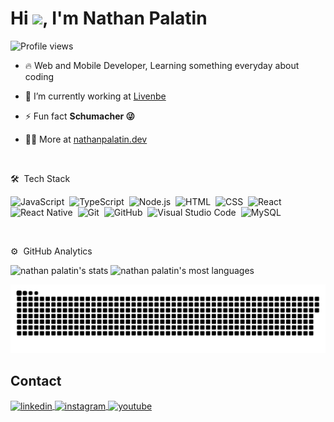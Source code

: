 <h1 align="left">Hi <img src="https://raw.githubusercontent.com/kaueMarques/kaueMarques/master/hi.gif" height="30px">, I'm Nathan Palatin</h1>
<p align="left"> <img src="https://komarev.com/ghpvc/?username=nathanpalatin&color=yellow" alt="Profile views" /> </p>


- 🔥 Web and Mobile Developer, Learning something everyday about coding

- 🔭 I’m currently working at [Livenbe](https://livenbe.com/)

- ⚡ Fun fact **Schumacher 😜**

- 👨‍💻 More at [nathanpalatin.dev](https://nathanpalatin.dev)

<br>

🛠 &nbsp;Tech Stack

![JavaScript](https://img.shields.io/badge/-JavaScript-05122A?style=flat&logo=javascript)&nbsp;
![TypeScript](https://img.shields.io/badge/-TypeScript-05122A?style=flat&logo=javascript)&nbsp;
![Node.js](https://img.shields.io/badge/-Node.js-05122A?style=flat&logo=node.js)&nbsp;
![HTML](https://img.shields.io/badge/-HTML-05122A?style=flat&logo=HTML5)&nbsp;
![CSS](https://img.shields.io/badge/-CSS-05122A?style=flat&logo=CSS3&logoColor=1572B6)&nbsp;
![React](https://img.shields.io/badge/-React-05122A?style=flat&logo=react)&nbsp;
![React Native](https://img.shields.io/badge/-React%20Native-05122A?style=flat&logo=react)&nbsp;
![Git](https://img.shields.io/badge/-Git-05122A?style=flat&logo=git)&nbsp;
![GitHub](https://img.shields.io/badge/-GitHub-05122A?style=flat&logo=github)&nbsp;
![Visual Studio Code](https://img.shields.io/badge/-Visual%20Studio%20Code-05122A?style=flat&logo=visual-studio-code&logoColor=007ACC)&nbsp;
![MySQL](https://img.shields.io/badge/-MySQL-05122A?style=flat&logo=postgresql)&nbsp;

<br>

 ⚙️ &nbsp;GitHub Analytics

<p align="left">
<img width="450em" src="https://github-readme-stats.vercel.app/api?username=nathanpalatin&show_icons=true&theme=vision-friendly-dark" alt="nathan palatin's stats"/>
<img width="380em" src="https://github-readme-stats.vercel.app/api/top-langs/?username=nathanpalatin&layout=compact&theme=vision-friendly-dark" alt="nathan palatin's most languages"/>
</p>


![Snake animation](https://github.com/nathanpalatin/nathanpalatin/blob/output/github-contribution-grid-snake.svg)

## Contact

<a href="https://linkedin.com/in/nathanpalatin" target="_blank">
  <img align="center" src="https://img.shields.io/badge/-nathanpalatin-05122A?style=flat&logo=linkedin" alt="linkedin"/>
</a>
<a href="https://instagram.com/nathanpalatin" target="_blank">
 <img align="center" src="https://img.shields.io/badge/-nathanpalatin-05122A?style=flat&logo=instagram" alt="instagram"/>
</a>
<a href="https://youtube.com/@nathanpalatin" target="_blank">
 <img align="center" src="https://img.shields.io/badge/-nathanpalatin-05122A?style=flat&logo=youtube" alt="youtube"/>
</a>
</p>
